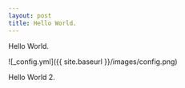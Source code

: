 ```yaml
---
layout: post
title: Hello World.
---
```


Hello World.

![_config.yml]({{ site.baseurl }}/images/config.png)

Hello World 2.
